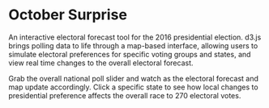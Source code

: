 # October Surprise

An interactive electoral forecast tool for the 2016 presidential election. d3.js brings polling data to life through a map-based interface, allowing users to simulate electoral preferences for specific voting groups and states, and view real time changes to the overall electoral forecast.

Grab the overall national poll slider and watch as the electoral forecast and map update accordingly. Click a specific state to see how local changes to presidential preference affects the overall race to 270 electoral votes.
